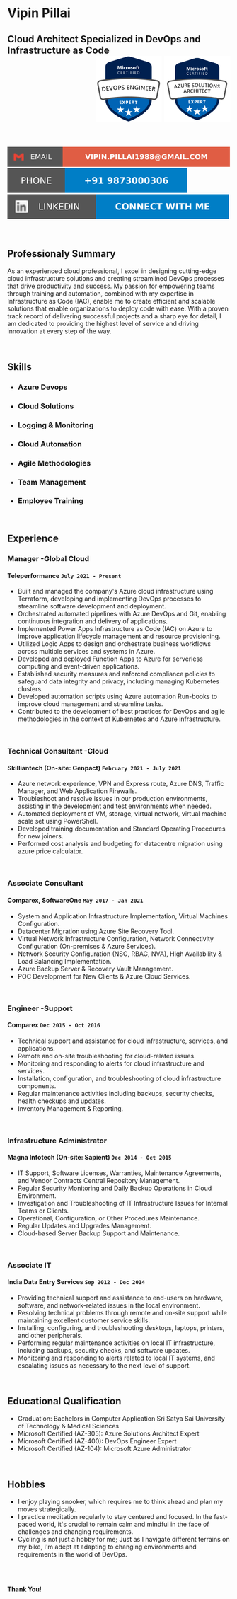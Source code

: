 # Vipin Pillai
## Cloud Architect Specialized in DevOps and Infrastructure as Code </br> <div align="right"> <img src="media/AZ-400.png" style="width:150px;height:150px;"> <img src="media/AZ-305.png" style="width:150px;height:150px;"> </div>
</br>
</br>
<div align="left">
    <a href="vipin.pillai1988@gmail.com">
        <img src="media/Email-vipin.pillai1988@gmail.svg">
    </a>
    <a href="tel:919873000306">
        <img src="media/Phone-+91 9873000306-blue.svg">
    </a>
    <a href="https://www.linkedin.com/in/vipinpillai88/">
    <img src="media/LinkedIn-Connect with Me-blue.svg">
    </a>
</div>

</br>
</br>

## Professionaly Summary

As an experienced cloud professional, I excel in designing cutting-edge cloud infrastructure solutions and creating streamlined DevOps processes that drive productivity and success. My passion for empowering teams through training and automation, combined with my expertise in Infrastructure as Code (IAC), enable me to create efficient and scalable solutions that enable organizations to deploy code with ease. With a proven track record of delivering successful projects and a sharp eye for detail, I am dedicated to providing the highest level of service and driving innovation at every step of the way.

</br>


## Skills

- ### Azure Devops
- ### Cloud Solutions
- ### Logging & Monitoring
- ### Cloud Automation
- ### Agile Methodologies
- ### Team Management
- ### Employee Training

</br>

## Experience

### Manager -Global Cloud 
#### Teleperformance  `July 2021 - Present`
- Built and managed the company's Azure cloud infrastructure using Terraform, developing and implementing DevOps processes to streamline software development and deployment.
- Orchestrated automated pipelines with Azure DevOps and Git, enabling continuous integration and delivery of applications.
- Implemented Power Apps Infrastructure as Code (IAC) on Azure to improve application lifecycle management and resource provisioning.
- Utilized Logic Apps to design and orchestrate business workflows across multiple services and systems in Azure.
- Developed and deployed Function Apps to Azure for serverless computing and event-driven applications.
- Established security measures and enforced compliance policies to safeguard data integrity and privacy, including managing Kubernetes clusters.
- Developed automation scripts using Azure automation Run-books to improve cloud management and streamline tasks.
- Contributed to the development of best practices for DevOps and agile methodologies in the context of Kubernetes and Azure infrastructure.

</br>

### Technical Consultant -Cloud
#### Skilliantech (On-site: Genpact) `February 2021 - July 2021`
- Azure network experience, VPN and Express route, Azure DNS, Traffic Manager, and Web Application Firewalls.
- Troubleshoot and resolve issues in our production environments, assisting in the development and test environments when needed.
- Automated deployment of VM, storage, virtual network, virtual machine scale set using PowerShell.
- Developed training documentation and Standard Operating Procedures for new joiners.
- Performed cost analysis and budgeting for datacentre migration using azure price calculator.

</br>

### Associate Consultant
#### Comparex, SoftwareOne `May 2017 - Jan 2021`
- System and Application Infrastructure Implementation, Virtual Machines Configuration.
- Datacenter Migration using Azure Site Recovery Tool.
- Virtual Network Infrastructure Configuration, Network Connectivity Configuration (On-premises & Azure Services).
- Network Security Configuration (NSG, RBAC, NVA), High Availability & Load Balancing Implementation.
- Azure Backup Server & Recovery Vault Management.
- POC Development for New Clients & Azure Cloud Services.

</br>

### Engineer -Support
#### Comparex `Dec 2015 - Oct 2016`
- Technical support and assistance for cloud infrastructure, services, and applications.
- Remote and on-site troubleshooting for cloud-related issues.
- Monitoring and responding to alerts for cloud infrastructure and services.
- Installation, configuration, and troubleshooting of cloud infrastructure components.
- Regular maintenance activities including backups, security checks, health checkups and updates.
- Inventory Management & Reporting.

</br>

### Infrastructure Administrator
#### Magna Infotech (On-site: Sapient) `Dec 2014 - Oct 2015`
- IT Support, Software Licenses, Warranties, Maintenance Agreements, and Vendor Contracts Central Repository Management.
- Regular Security Monitoring and Daily Backup Operations in Cloud Environment.
- Investigation and Troubleshooting of IT Infrastructure Issues for Internal Teams or Clients.
- Operational, Configuration, or Other Procedures Maintenance.
- Regular Updates and Upgrades Management.
- Cloud-based Server Backup Support and Maintenance.

</br>

### Associate IT
#### India Data Entry Services `Sep 2012 - Dec 2014`
- Providing technical support and assistance to end-users on hardware, software, and network-related issues in the local environment.
- Resolving technical problems through remote and on-site support while maintaining excellent customer service skills.
- Installing, configuring, and troubleshooting desktops, laptops, printers, and other peripherals.
- Performing regular maintenance activities on local IT infrastructure, including backups, security checks, and software updates.
- Monitoring and responding to alerts related to local IT systems, and escalating issues as necessary to the next level of support.

</br>

## Educational Qualification

- Graduation: Bachelors in Computer Application Sri Satya Sai University of Technology & Medical Sciences
- Microsoft Certified (AZ-305): Azure Solutions Architect Expert
- Microsoft Certified (AZ-400): DevOps Engineer Expert
- Microsoft Certified (AZ-104): Microsoft Azure Administrator

</br>

## Hobbies

- I enjoy playing snooker, which requires me to think ahead and plan my moves strategically. 
- I practice meditation regularly to stay centered and focused. In the fast-paced world, it's crucial to remain calm and mindful in the face of challenges and changing requirements.
- Cycling is not just a hobby for me; Just as I navigate different terrains on my bike, I'm adept at adapting to changing environments and requirements in the world of DevOps.

</br> </br>

__Thank You!__
